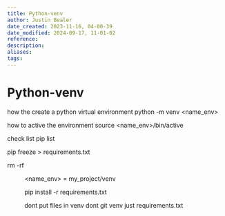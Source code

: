 ```yaml
---
title: Python-venv
author: Justin Bealer
date_created: 2023-11-16, 04-00-39
date_modified: 2024-09-17, 11-01-02
reference: 
description: 
aliases: 
tags: 
---
```

# Python-venv
how the create a python virtual environment
python -m venv <name_env>

how to active the environment
source <name_env>/bin/active

check list
pip list

pip freeze > requirements.txt

rm -rf <dir>

<name_env> = my_project/venv

pip install -r requirements.txt

dont put files in venv
dont git venv just requirements.txt
